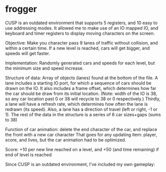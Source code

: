 # frogger
CUSP is an outdated environment that supports 5 registers, and 10 easy to use addressing modes. 
It allowed me to make use of an IO mapped IO, and keyboard and timer registers to display moving characters on the screen.

Objective: Make you character pass 9 lanes of traffic without collision, and within a certain time.
           If a new level is reached, cars will get bigger, and speeds will get faster.

Implementation: Randomly generated cars and speeds for each level, but the minimum size and speed increase.

Structure of data: Array of objects (lanes) found at the bottom of the file.
  A lane includes a starting IO port, for which a sequence of cars should be drawn on the IO.
  It also includes a frame offset, which determines how far the car should be draw from its initial location.
    (Note: width of the IO is 38, so any car location past 0 or 38 will recycle to 38 or 0 respectively.)
  Thirdly, a lane will have a refresh rate, which determines how often the lane is redrawn (its speed).
  Also, a lane has a direction of travel (left or right, -1 or 1).
  The rest of the data in the structure is a series of 6 car sizes+gaps (sums to 38)
 
Function of car animation: delete the end character of the car, and replace the front with a new car character
  That goes for any updating item: player, score, and lives, but the car animation had to be optimized.

Score: +10 per new line reached on a level, and +50 (and time remaining) if end of level is reached

Since CUSP is an outdated environment, I've included my own gameplay:
